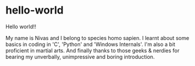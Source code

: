 # hello-world
Hello world!!

My name is Nivas and I belong to species homo sapien. I learnt about some basics in coding in 'C', 'Python' and 'Windows Internals'.
I'm also a bit proficient in martial arts. And finally thanks to those geeks & nerdies for bearing my unverbally, unimpressive and boring introduction.
